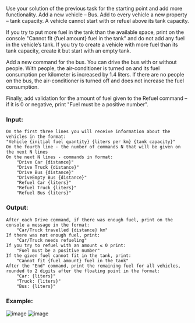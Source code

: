 Use your solution of the previous task for the starting point and add more functionality. Add a new vehicle – Bus. Add to every vehicle a new property – tank capacity. A vehicle cannot start with or refuel above its tank capacity.

If you try to put more fuel in the tank than the available space, print on the console "Cannot fit {fuel amount} fuel in the tank" and do not add any fuel in the vehicle’s tank. If you try to create a vehicle with more fuel than its tank capacity, create it but start with an empty tank.

Add a new command for the bus. You can drive the bus with or without people. With people, the air-conditioner is turned on and its fuel consumption per kilometer is increased by 1.4 liters.
If there are no people on the bus, the air-conditioner is turned off and does not increase the fuel consumption.

Finally, add validation for the amount of fuel given to the Refuel command – if it is 0 or negative, print "Fuel must be a positive number".

### Input:

	On the first three lines you will receive information about the vehicles in the format:
  	"Vehicle {initial fuel quantity} {liters per km} {tank capacity}"
	On the fourth line - the number of commands N that will be given on the next N lines
	On the next N lines - commands in format:
		"Drive Car {distance}"
		"Drive Truck {distance}"
		"Drive Bus {distance}"
		"DriveEmpty Bus {distance}"
		"Refuel Car {liters}"
		"Refuel Truck {liters}"
		"Refuel Bus {liters}"

### Output:

	After each Drive command, if there was enough fuel, print on the console a message in the format:
		"Car/Truck travelled {distance} km"
	If there was not enough fuel, print:
		"Car/Truck needs refueling"
	If you try to refuel with an amount ≤ 0 print:
		"Fuel must be a positive number"
	If the given fuel cannot fit in the tank, print:
		"Cannot fit {fuel amount} fuel in the tank"
	After the "End" command, print the remaining fuel for all vehicles, rounded to 2 digits after the floating point in the format:
		"Car: {liters}"
		"Truck: {liters}"
		"Bus: {liters}"

### Example:

![image](https://user-images.githubusercontent.com/45227327/223854125-4946ff09-cb3d-4d53-b41c-bf8129bf0510.png)
![image](https://user-images.githubusercontent.com/45227327/223854251-aeb81eb9-114b-4367-84fd-3f72cd791306.png)
